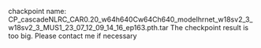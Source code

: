 chackpoint name: CP_cascadeNLRC_CAR0.20_w64h640Cw64Ch640_modelhrnet_w18sv2_3_w18sv2_3_MUS1_23_07_12_09_14_16_ep163.pth.tar
The checkpoint result is too big. Please contact me if necessary